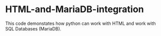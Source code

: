 # HTML-and-MariaDB-integration
This code demonstates how python can work with HTML and work with SQL Databases (MariaDB).
